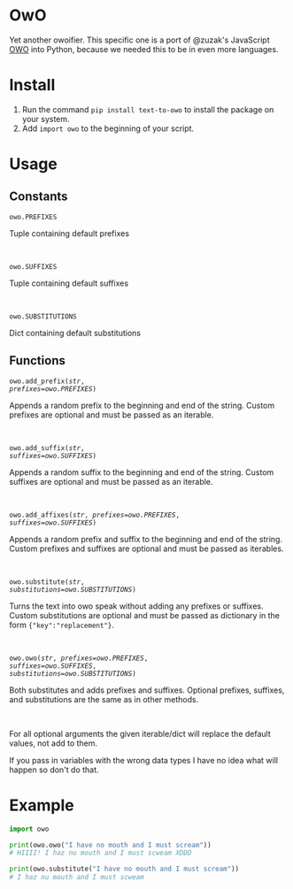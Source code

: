 # OwO

Yet another owoifier. This specific one is a port of @zuzak's JavaScript [OWO](https://github.com/zuzak/owo) into Python, because we needed this to be in even more languages.

# Install

1.  Run the command `pip install text-to-owo` to install the package on your system.
2.  Add `import owo` to the beginning of your script.

# Usage

## Constants

<code>owo.PREFIXES</code>

Tuple containing default prefixes

<br/>

<code>owo.SUFFIXES</code>

Tuple containing default suffixes

<br/>

<code>owo.SUBSTITUTIONS</code>

Dict containing default substitutions


## Functions

<code>owo.add_prefix(*str*, *prefixes=owo.PREFIXES*)</code>

Appends a random prefix to the beginning and end of the string.
Custom prefixes are optional and must be passed as an iterable.

<br/>

<code>owo.add_suffix(*str*, *suffixes=owo.SUFFIXES*)</code>

Appends a random suffix to the beginning and end of the string.
Custom suffixes are optional and must be passed as an iterable.

<br/>

<code>owo.add_affixes(*str*, *prefixes=owo.PREFIXES*, *suffixes=owo.SUFFIXES*)</code>

Appends a random prefix and suffix to the beginning and end of the string.
Custom prefixes and suffixes are optional and must be passed as iterables.

<br/>

<code>owo.substitute(*str*, *substitutions=owo.SUBSTITUTIONS*)</code>

Turns the text into owo speak without adding any prefixes or suffixes.
Custom substitutions are optional and must be passed as dictionary in the form `{"key":"replacement"}`.

<br/>

<code>owo.owo(*str*, *prefixes=owo.PREFIXES*, *suffixes=owo.SUFFIXES*, *substitutions=owo.SUBSTITUTIONS*)</code>

Both substitutes and adds prefixes and suffixes.
Optional prefixes, suffixes, and substitutions are the same as in other methods.

<br/>

For all optional arguments the given iterable/dict will replace the default values, not add to them.

If you pass in variables with the wrong data types I have no idea what will happen so don't do that.

# Example

```python
import owo

print(owo.owo("I have no mouth and I must scream"))
# HIIII! I haz nu mouth and I must scweam XDDD

print(owo.substitute("I have no mouth and I must scream"))
# I haz nu mouth and I must scweam
```
